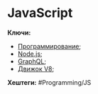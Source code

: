 
# JavaScript



**Ключи:**
- [Программирование](PROGRAMMING);
- [Node.js](node-js);
- [GraphQL](graphql.md);
- [Движок V8](v8-driver);

**Хештеги:** #Programming/JS